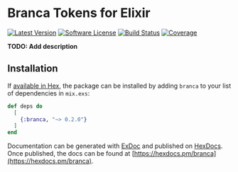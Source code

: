 # Branca Tokens for Elixir

[![Latest Version](	https://img.shields.io/hexpm/v/branca.svg?style=flat-square)](https://hex.pm/packages/branca)
[![Software License](https://img.shields.io/badge/license-MIT-brightgreen.svg?style=flat-square)](LICENSE.md)
[![Build Status](https://img.shields.io/travis/tuupola/branca-elixir/master.svg?style=flat-square)](https://travis-ci.org/tuupola/branca-elixir)
[![Coverage](https://img.shields.io/codecov/c/github/tuupola/branca-elixir.svg?style=flat-square)](https://codecov.io/github/tuupola/branca-elixir)

**TODO: Add description**

## Installation

If [available in Hex](https://hex.pm/docs/publish), the package can be installed
by adding `branca` to your list of dependencies in `mix.exs`:

```elixir
def deps do
  [
    {:branca, "~> 0.2.0"}
  ]
end
```

Documentation can be generated with [ExDoc](https://github.com/elixir-lang/ex_doc)
and published on [HexDocs](https://hexdocs.pm). Once published, the docs can
be found at [https://hexdocs.pm/branca](https://hexdocs.pm/branca).

